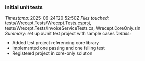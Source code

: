 ### Initial unit tests
*Timestamp:* 2025-06-24T20:52:50Z
*Files touched:* tests/Wrecept.Tests/Wrecept.Tests.csproj, tests/Wrecept.Tests/InvoiceServiceTests.cs, Wrecept.CoreOnly.sln
*Summary:* set up xUnit test project with sample cases
*Details:*
- Added test project referencing core library
- Implemented one passing and one failing test
- Registered project in core-only solution

